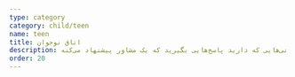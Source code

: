 ```yaml
---
type: category
category: child/teen
name: teen
title: اتاق نوجوان
description: به اتاق نوجوان کلبه خوش‌ آمدید. مطالب این اتاق کمک می‌کنه که با احساساتتون بیشتر آشنا بشید و برای دغدغه‌ها و نگرانی‌هایی که دارید پاسخ‌هایی بگیرید که یک مشاور پیشنهاد می‌کنه.
order: 20
---
```

